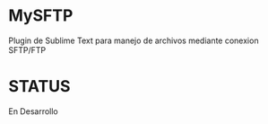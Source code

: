 # MySFTP
Plugin de Sublime Text para manejo de archivos mediante conexion SFTP/FTP
# STATUS
En Desarrollo

